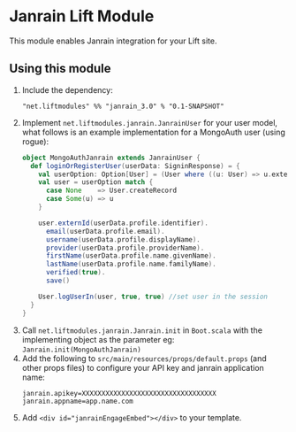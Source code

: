 # Janrain Lift Module

This module enables Janrain integration for your Lift site.

## Using this module

1. Include the dependency:
	```
   "net.liftmodules" %% "janrain_3.0" % "0.1-SNAPSHOT"
	```
2. Implement `net.liftmodules.janrain.JanrainUser` for your user model, what follows is an example implementation for a MongoAuth user (using rogue):
	```scala
	object MongoAuthJanrain extends JanrainUser {
	  def loginOrRegisterUser(userData: SigninResponse) = {
	    val userOption: Option[User] = (User where ((u: User) => u.externId eqs userData.profile.identifier) fetch ()).headOption
	    val user = userOption match {
	      case None    => User.createRecord
	      case Some(u) => u
	    }
	
	    user.externId(userData.profile.identifier).
	      email(userData.profile.email).
	      username(userData.profile.displayName).
	      provider(userData.profile.providerName).
	      firstName(userData.profile.name.givenName).
	      lastName(userData.profile.name.familyName).
	      verified(true).
	      save()
	
	    User.logUserIn(user, true, true) //set user in the session
	  }
	}
	```
3. Call `net.liftmodules.janrain.Janrain.init` in `Boot.scala` with the implementing object as the parameter eg:
   	`Janrain.init(MongoAuthJanrain)`
4. Add the following to `src/main/resources/props/default.props` (and other props files) to configure your API key and janrain application name:
	```
	janrain.apikey=XXXXXXXXXXXXXXXXXXXXXXXXXXXXXXXXXX
	janrain.appname=app.name.com
	```
5. Add `<div id="janrainEngageEmbed"></div>` to your template.
